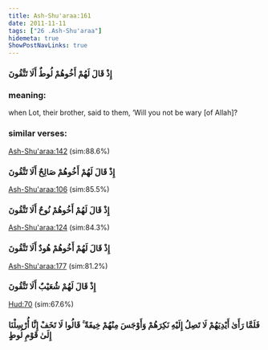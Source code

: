 ```yaml
---
title: Ash-Shu'araa:161
date: 2011-11-11
tags: ["26 .Ash-Shu'araa"]
hidemeta: true 
ShowPostNavLinks: true 
---
```

### إِذْ قَالَ لَهُمْ أَخُوهُمْ لُوطٌ أَلَا تَتَّقُونَ
### meaning: 
when Lot, their brother, said to them, ‘Will you not be wary [of Allah]?
### similar verses: 

[Ash-Shu'araa:142](/26/142) (sim:88.6%)

### إِذْ قَالَ لَهُمْ أَخُوهُمْ صَالِحٌ أَلَا تَتَّقُونَ

[Ash-Shu'araa:106](/26/106) (sim:85.5%)

### إِذْ قَالَ لَهُمْ أَخُوهُمْ نُوحٌ أَلَا تَتَّقُونَ

[Ash-Shu'araa:124](/26/124) (sim:84.3%)

### إِذْ قَالَ لَهُمْ أَخُوهُمْ هُودٌ أَلَا تَتَّقُونَ

[Ash-Shu'araa:177](/26/177) (sim:81.2%)

### إِذْ قَالَ لَهُمْ شُعَيْبٌ أَلَا تَتَّقُونَ

[Hud:70](/11/70) (sim:67.6%)

### فَلَمَّا رَأَىٰ أَيْدِيَهُمْ لَا تَصِلُ إِلَيْهِ نَكِرَهُمْ وَأَوْجَسَ مِنْهُمْ خِيفَةً ۚ قَالُوا لَا تَخَفْ إِنَّا أُرْسِلْنَا إِلَىٰ قَوْمِ لُوطٍ
